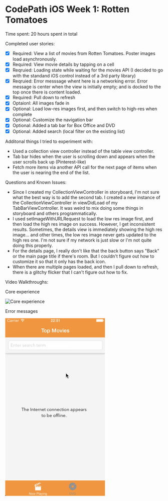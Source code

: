 # CodePath iOS Week 1: Rotten Tomatoes

Time spent: 20 hours spent in total

Completed user stories:

* [x] Required: View a list of movies from Rotten Tomatoes. Poster images load asynchronously.
* [x] Required: View movie details by tapping on a cell
* [x] Reqruied: Loading state while waiting for the movies API (I decided to go with the standand iOS control instead of a 3rd party library)
* [x] Reqruied: Error messsage whent here is a networking error. Error message is center when the view is initially empty; and is docked to the top once there is content loaded.
* [x] Required: Pull down to refresh
* [x] Optaionl: All images fade in
* [x] Optional: Load low-res images first, and then switch to high-res when complete
* [x] Optional: Customize the navigation bar
* [x] Optional: Added a tab bar for Box Office and DVD
* [x] Optional: Added search (local filter on the existing list)

Additonal things I tried to experiment with:
* Used a collection view controller instead of the table view controller.
* Tab bar hides when the user is scrolling down and appears when the user scrolls back up (Pinterest-like)
* Fetch more items via another API call for the next page of items when the user is nearing the end of the list.

Questions and Known Issues:
* Since I created my CollectionViewController in storyboard, I'm not sure what the best way is to add the second tab. I created a new instance of the CollectionViewController in viewDidLoad of my TabBarViewController. It was weird to mix doing some things in storyboard and others programmatically.
* I used setImageWithURLRequest to load the low res image first, and then load the high res image on success. However, I get inconsistent results. Sometimes, the details view is immediately showing the high res image... and other times, the low res image never gets updated to the high res one. I'm not sure if my network is just slow or I'm not quite doing this properly.
* For the details page, I really don't like that the back button says "Back" or the main page title if there's room. But I couldn't figure out how to customize it so that it only has the back icon.
* When there are multiple pages loaded, and then I pull down to refresh, there is a glitchy flicker that I can't figure out how to fix.

Video Walkthroughs:

Core experience

![Core experience](Screenshots/rottentomatoes_main.gif)

Error messages

![Error messages](Screenshots/rottentomatoes_errors.gif)
